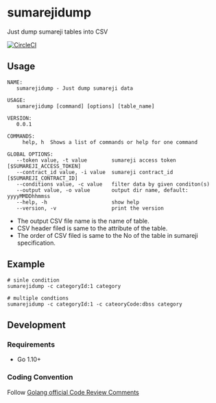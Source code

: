 # sumarejidump

Just dump sumareji tables into CSV

[![CircleCI](https://circleci.com/gh/nombre-premier/sumarejidump/tree/develop.svg?style=svg&circle-token=3bb90d1b5de2b384f57eda79ba9de8722b532c3b)](https://circleci.com/gh/nombre-premier/sumarejidump/tree/develop)

## Usage

```
NAME:
   sumarejidump - Just dump sumareji data

USAGE:
   sumarejidump [command] [options] [table_name]

VERSION:
   0.0.1

COMMANDS:
     help, h  Shows a list of commands or help for one command

GLOBAL OPTIONS:
   --token value, -t value        sumareji access token [$SUMAREJI_ACCESS_TOKEN]
   --contract_id value, -i value  sumareji contract_id [$SUMAREJI_CONTRACT_ID]
   --conditions value, -c value   filter data by given conditon(s)
   --output value, -o value       output dir name, default: yyyyMMDDhhmmss
   --help, -h                     show help
   --version, -v                  print the version
```

- The output CSV file name is the name of table.
- CSV header filed is same to the attribute of the table.
- The order of CSV filed is same to the No of the table in sumareji specification.

## Example

```
# sinle condition
sumarejidump -c categoryId:1 category

# multiple condtions
sumarejidump -c categoryId:1 -c cateoryCode:dbss category
```


## Development
### Requirements
- Go 1.10+

### Coding Convention
Follow [Golang official Code Review Comments](https://github.com/golang/go/wiki/CodeReviewComments)
